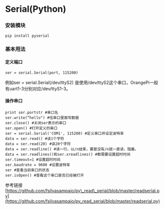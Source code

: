 # Serial\(Python\)

### 安装模块

```
pip install pyserial
```

### 基本用法

#### 定义端口

```
ser = serial.Serial(port, 115200)
```

例如ser = serial.Serial\(/dev/ttyS2\) 是使用/dev/ttyS2这个串口，OrangePi一般有uart1-3分别对应/dev/ttyS1-3。

#### 操作串口

```
print ser.portstr #串口名
ser.write(“hello") #往串口里面写数据
ser.close() #关闭ser表示的串口
ser.open() #打开定义的串口
ser = serial.Serial('COM1', 115200) #定义串口并设定波特率
data = ser.read() #读1个字符
data = ser.read(20) #读20个字符
data = ser.readline() #读一行，以/n结束，要是没有/n就一直读，阻塞。
data = ser.readlines()和ser.xreadlines() #都需要设置超时时间
ser.timeout=1 #设置超时时间
ser.baudrate = 9600 #设置波特率
ser #查看当前串口的状态
ser.isOpen() #查看这个串口是否已经被打开
```

参考链接 [https://github.com/fsilvasampaio/py\_read\_serial/blob/master/readserial.py](https://github.com/fsilvasampaio/py_read_serial/blob/master/readserial.py)

